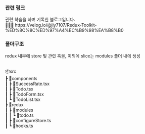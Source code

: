 
<h3>관련 링크</h3>
관련 학습을 하며 기록한 블로그입니다.
<br />
👩🏻‍💻 https://velog.io/@jiy7107/Redux-Toolkit-%ED%8C%8C%ED%97%A4%EC%B9%98%EA%B8%B0

<h3>폴더구조</h3>  
redux 내부에 store 및 관련 훅을, 이외에 slice는 modules 폴더 내에 생성
<br />
<br />

📦src  
 ┣ 📂components  
 ┃ ┣ 📜SuccessRate.tsx  
 ┃ ┣ 📜Todo.tsx  
 ┃ ┣ 📜TodoForm.tsx  
 ┃ ┗ 📜TodoList.tsx  
 ┣ 📂redux  
 ┃ ┣ 📂modules  
 ┃ ┃ ┗ 📜todo.ts  
 ┃ ┣ 📜configureStore.ts  
 ┃ ┗ 📜hooks.ts  

